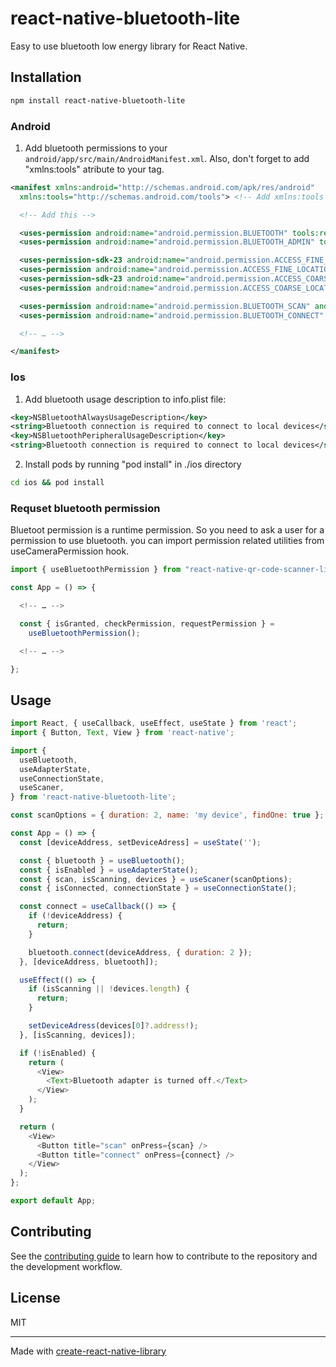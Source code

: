 # react-native-bluetooth-lite

Easy to use bluetooth low energy library for React Native.

## Installation

```sh
npm install react-native-bluetooth-lite
```

### Android

1. Add bluetooth permissions to your `android/app/src/main/AndroidManifest.xml`. Also, don't forget to add "xmlns:tools" atribute to your <manifest> tag.

```xml
<manifest xmlns:android="http://schemas.android.com/apk/res/android"
  xmlns:tools="http://schemas.android.com/tools"> <!-- Add xmlns:tools -->

  <!-- Add this -->

  <uses-permission android:name="android.permission.BLUETOOTH" tools:remove="android:maxSdkVersion" />
  <uses-permission android:name="android.permission.BLUETOOTH_ADMIN" tools:remove="android:maxSdkVersion" />

  <uses-permission-sdk-23 android:name="android.permission.ACCESS_FINE_LOCATION" tools:node="remove"/>
  <uses-permission android:name="android.permission.ACCESS_FINE_LOCATION"/>
  <uses-permission-sdk-23 android:name="android.permission.ACCESS_COARSE_LOCATION" tools:node="remove"/>
  <uses-permission android:name="android.permission.ACCESS_COARSE_LOCATION"/>

  <uses-permission android:name="android.permission.BLUETOOTH_SCAN" android:usesPermissionFlags="neverForLocation" />
  <uses-permission android:name="android.permission.BLUETOOTH_CONNECT" />

  <!-- … -->

</manifest>
```

### Ios

1. Add bluetooth usage description to info.plist file:

```xml
<key>NSBluetoothAlwaysUsageDescription</key>
<string>Bluetooth connection is required to connect to local devices</string>
<key>NSBluetoothPeripheralUsageDescription</key>
<string>Bluetooth connection is required to connect to local devices</string>
```

2. Install pods by running "pod install" in ./ios directory

```sh
cd ios && pod install
```

### Requset bluetooth permission

Bluetoot permission is a runtime permission. So you need to ask a user for a permission to use bluetooth.
you can import permission related utilities from useCameraPermission hook.

```js
import { useBluetoothPermission } from "react-native-qr-code-scanner-lite";

const App = () => {

  <!-- … -->

  const { isGranted, checkPermission, requestPermission } =
    useBluetoothPermission();

  <!-- … -->

};
```

## Usage

```js
import React, { useCallback, useEffect, useState } from 'react';
import { Button, Text, View } from 'react-native';

import {
  useBluetooth,
  useAdapterState,
  useConnectionState,
  useScaner,
} from 'react-native-bluetooth-lite';

const scanOptions = { duration: 2, name: 'my device', findOne: true };

const App = () => {
  const [deviceAddress, setDeviceAdress] = useState('');

  const { bluetooth } = useBluetooth();
  const { isEnabled } = useAdapterState();
  const { scan, isScanning, devices } = useScaner(scanOptions);
  const { isConnected, connectionState } = useConnectionState();

  const connect = useCallback(() => {
    if (!deviceAddress) {
      return;
    }

    bluetooth.connect(deviceAddress, { duration: 2 });
  }, [deviceAddress, bluetooth]);

  useEffect(() => {
    if (isScanning || !devices.length) {
      return;
    }

    setDeviceAdress(devices[0]?.address!);
  }, [isScanning, devices]);

  if (!isEnabled) {
    return (
      <View>
        <Text>Bluetooth adapter is turned off.</Text>
      </View>
    );
  }

  return (
    <View>
      <Button title="scan" onPress={scan} />
      <Button title="connect" onPress={connect} />
    </View>
  );
};

export default App;

```

## Contributing

See the [contributing guide](CONTRIBUTING.md) to learn how to contribute to the repository and the development workflow.

## License

MIT

---

Made with [create-react-native-library](https://github.com/callstack/react-native-builder-bob)

